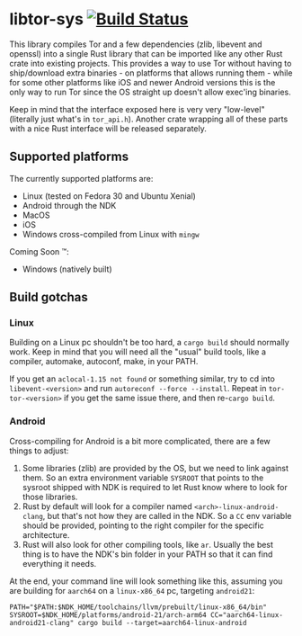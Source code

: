 # libtor-sys [![Build Status](https://travis-ci.org/MagicalBitcoin/libtor-sys.svg?branch=master)](https://travis-ci.org/MagicalBitcoin/libtor-sys)

This library compiles Tor and a few dependencies (zlib, libevent and openssl) into a single Rust library that can be imported like any other Rust crate into existing projects.
This provides a way to use Tor without having to ship/download extra binaries - on platforms that allows running them - while for some other platforms like
iOS and newer Android versions this is the only way to run Tor since the OS straight up doesn't allow exec'ing binaries.

Keep in mind that the interface exposed here is very very "low-level" (literally just what's in `tor_api.h`). Another crate wrapping all of these parts with a nice Rust interface will
be released separately.

## Supported platforms

The currently supported platforms are:

* Linux (tested on Fedora 30 and Ubuntu Xenial)
* Android through the NDK
* MacOS
* iOS
* Windows cross-compiled from Linux with `mingw`

Coming Soon :tm::

* Windows (natively built)

## Build gotchas

### Linux

Building on a Linux pc shouldn't be too hard, a `cargo build` should normally work. Keep in mind that you will need all the "usual" build tools, like a compiler, automake, autoconf, make, in your PATH.

If you get an `aclocal-1.15 not found` or something similar, try to cd into `libevent-<version>` and run `autoreconf --force --install`. Repeat in `tor-tor-<version>` if you get the
same issue there, and then re-`cargo build`.

### Android

Cross-compiling for Android is a bit more complicated, there are a few things to adjust:
1. Some libraries (zlib) are provided by the OS, but we need to link against them. So an extra environment variable `SYSROOT` that points to the sysroot shipped with NDK is required to let Rust
know where to look for those libraries.
2. Rust by default will look for a compiler named `<arch>-linux-android-clang`, but that's not how they are called in the NDK. So a `CC` env variable should be provided, pointing to the right compiler
for the specific architecture.
3. Rust will also look for other compiling tools, like `ar`. Usually the best thing is to have the NDK's bin folder in your PATH so that it can find everything it needs.

At the end, your command line will look something like this, assuming you are building for `aarch64` on a `linux-x86_64` pc, targeting `android21`:

```
PATH="$PATH:$NDK_HOME/toolchains/llvm/prebuilt/linux-x86_64/bin" SYSROOT=$NDK_HOME/platforms/android-21/arch-arm64 CC="aarch64-linux-android21-clang" cargo build --target=aarch64-linux-android
```
